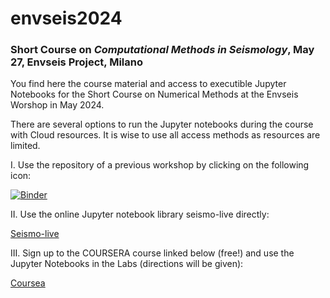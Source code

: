 # envseis2024

### Short Course on *Computational Methods in Seismology*, May 27, Envseis Project, Milano

You find here the course material and access to executible Jupyter Notebooks for the Short Course on Numerical Methods at the Envseis Worshop in May 2024. 

There are several options to run the Jupyter notebooks during the course with Cloud resources. It is wise to use all access methods as resources are limited. 

I. Use the repository of a previous workshop by clicking on the following icon:

[![Binder](https://mybinder.org/badge_logo.svg)](https://mybinder.org/v2/gh/heinerigel/IGPP_ShortCourse_2022/HEAD?urlpath=/tree/)

II. Use the online Jupyter notebook library seismo-live directly:

[Seismo-live](https://seismo-live.github.io)

III. Sign up to the COURSERA course linked below (free!) and use the Jupyter Notebooks in the Labs (directions will be given):

[Coursea](https://www.coursera.org/learn/computers-waves-simulations) 




  
 
